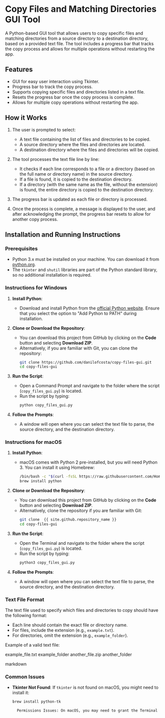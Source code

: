 # Copy Files and Matching Directories GUI Tool

A Python-based GUI tool that allows users to copy specific files and matching directories from a source directory to a destination directory, based on a provided text file. The tool includes a progress bar that tracks the copy process and allows for multiple operations without restarting the app.

## Features
- GUI for easy user interaction using Tkinter.
- Progress bar to track the copy process.
- Supports copying specific files and directories listed in a text file.
- Resets the progress bar once the copy process is complete.
- Allows for multiple copy operations without restarting the app.

## How it Works
1. The user is prompted to select:
   - A text file containing the list of files and directories to be copied.
   - A source directory where the files and directories are located.
   - A destination directory where the files and directories will be copied.
   
2. The tool processes the text file line by line:
   - It checks if each line corresponds to a file or a directory (based on the full name or directory name) in the source directory.
   - If a file is found, it is copied to the destination directory.
   - If a directory (with the same name as the file, without the extension) is found, the entire directory is copied to the destination directory.
   
3. The progress bar is updated as each file or directory is processed.

4. Once the process is complete, a message is displayed to the user, and after acknowledging the prompt, the progress bar resets to allow for another copy process.

## Installation and Running Instructions

### Prerequisites
- Python 3.x must be installed on your machine. You can download it from [python.org](https://www.python.org/downloads/).
- The `tkinter` and `shutil` libraries are part of the Python standard library, so no additional installation is required.

### Instructions for Windows

1. **Install Python**:
   - Download and install Python from the [official Python website](https://www.python.org/downloads/). Ensure that you select the option to "Add Python to PATH" during installation.

2. **Clone or Download the Repository**:
   - You can download this project from GitHub by clicking on the **Code** button and selecting **Download ZIP**.
   - Alternatively, if you are familiar with Git, you can clone the repository:
     ```bash
     git clone https://github.com/danilofcosta/copy-files-gui.git
     cd copy-files-gui
     ```

3. **Run the Script**:
   - Open a Command Prompt and navigate to the folder where the script (`copy_files_gui.py`) is located.
   - Run the script by typing:
     ```bash
     python copy_files_gui.py
     ```

4. **Follow the Prompts**:
   - A window will open where you can select the text file to parse, the source directory, and the destination directory.

### Instructions for macOS

1. **Install Python**:
   - macOS comes with Python 2 pre-installed, but you will need Python 3. You can install it using Homebrew:
     ```bash
     /bin/bash -c "$(curl -fsSL https://raw.githubusercontent.com/Homebrew/install/HEAD/install.sh)"
     brew install python
     ```

2. **Clone or Download the Repository**:
   - You can download this project from GitHub by clicking on the **Code** button and selecting **Download ZIP**.
   - Alternatively, clone the repository if you are familiar with Git:
     ```bash
     git clone  {{ site.github.repository_name }}
     cd copy-files-gui
     ```

3. **Run the Script**:
   - Open the Terminal and navigate to the folder where the script (`copy_files_gui.py`) is located.
   - Run the script by typing:
     ```bash
     python3 copy_files_gui.py
     ```

4. **Follow the Prompts**:
   - A window will open where you can select the text file to parse, the source directory, and the destination directory.

### Text File Format
The text file used to specify which files and directories to copy should have the following format:

- Each line should contain the exact file or directory name.
- For files, include the extension (e.g., `example.txt`).
- For directories, omit the extension (e.g., `example_folder`).

Example of a valid text file:

example_file.txt example_folder another_file.zip another_folder

markdown


### Common Issues

- **Tkinter Not Found**: If `tkinter` is not found on macOS, you might need to install it:
  ```bash
  brew install python-tk

    Permissions Issues: On macOS, you may need to grant the Terminal full disk access in your Security & Privacy settings if you encounter permissions errors when selecting directories.
    
